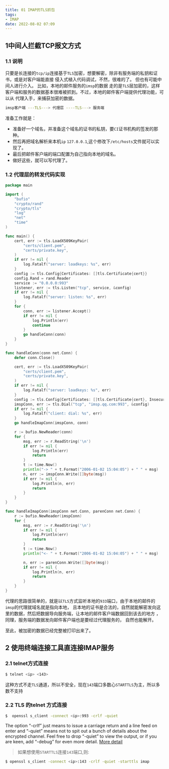 ```yaml
---
title: 01 IMAP的TLS抓包
tags:
- IMAP
date: 2022-08-02 07:09
---
```


## 1中间人拦截TCP报文方式

### 1.1 说明
只要是长连接的`tcp/ip`连接基于`TLS`加密，想要解密，除非有服务端的私钥和证书，或是对客户端能直接
侵入式植入代码调试，不然，很难的了。 但也有可能中间人进行介入。 比如，本地的邮件服务的`imsp`的数据
走的是`TLS`层加密的，这样客户端和服务的数据基本很难被抓到。不过，本地的邮件客户端提供代理功能，可以从
代理入手，来捕获加密的数据。 

```` bash  title="方式大概就是"
imsp客户端 ---TLS---> 代理层 ----TLS---> 服务端
````

准备工作就是： 
* 准备好一个域名，并准备这个域名的证书的私钥，要`CI`证书机构的签发的那种。
* 然后再把域名解析来本机`ip` `127.0.0.1`,这个修改下`/etc/hosts`文件就可以实现了。
* 最后把邮件客户端的端口配置为自己指向本地的域名。 
* 做好这些，就可以写代理了。 

### 1.2 代理层的转发代码实现

``` go
package main

import (
	"bufio"
	"crypto/rand"
	"crypto/tls"
	"log"
	"net"
	"time"
)

func main() {
	cert, err := tls.LoadX509KeyPair(
		"certs/client.pem",
		"certs/private.key",
	)
	if err != nil {
		log.Fatalf("server: loadkeys: %s", err)
	}
	config := tls.Config{Certificates: []tls.Certificate{cert}}
	config.Rand = rand.Reader
	service := "0.0.0.0:993"
	listener, err := tls.Listen("tcp", service, &config)
	if err != nil {
		log.Fatalf("server: listen: %s", err)
	}
	for {
		conn, err := listener.Accept()
		if err != nil {
			log.Println(err)
			continue
		}
		go handleConn(conn)
	}
}

func handleConn(conn net.Conn) {
	defer conn.Close()

	cert, err := tls.LoadX509KeyPair(
		"certs/client.pem",
		"certs/private.key",
	)
	if err != nil {
		log.Fatalf("server: loadkeys: %s", err)
	}
	config := tls.Config{Certificates: []tls.Certificate{cert}, InsecureSkipVerify: true}
	imspConn, err := tls.Dial("tcp", "imsp.qq.com:993", &config)
	if err != nil {
		log.Fatalf("client: dial: %s", err)
	}
	go handleImapConn(imspConn, conn)

	r := bufio.NewReader(conn)
	for {
		msg, err := r.ReadString('\n')
		if err != nil {
			log.Println(err)
			return
		}
		t := time.Now()
		println("-> " + t.Format("2006-01-02 15:04:05") + " " + msg)
		n, err := imspConn.Write([]byte(msg))
		if err != nil {
			log.Println(n, err)
			return
		}
	}
}

func handleImapConn(imspConn net.Conn, parenConn net.Conn) {
	r := bufio.NewReader(imspConn)
	for {
		msg, err := r.ReadString('\n')
		if err != nil {
			log.Println(err)
			return
		}
		t := time.Now()
		println("<- " + t.Format("2006-01-02 15:04:05") + " " + msg)

		n, err := parenConn.Write([]byte(msg))
		if err != nil {
			log.Println(n, err)
			return
		}
	}
}
```
代理的思路很简单的，就是以`TLS`方式监听本地的`933`端口，由于本地的邮件的`imsp`的代理就域名就是指向本地，
且本地的证书是合法的，自然就能解密发向这里的数据，然后把数据导向服务端，让本地的邮件客户端数据回到该去的地方
，同理，服务端的数据发向邮件客户端也是要经过代理服务的， 自然也能解开。   

至此，被加密的数据已经完整被打印出来了。 


## 2 使用终端连接工具直连接IMAP服务

### 2.1 telnet方式连接

``` bash 
$ telnet <ip> <143>
```
这种方式不走`TLS`通道，所以不安全，现在`143`端口多数心`STARTTLS`为主，所以多数不支持

### 2.2 TLS 的telnet 方式连接

```bash 
$  openssl s_client -connect <ip>:993 -crlf -quiet
```
The option “-crlf” just means to issue a carriage return and a line feed on enter and “-quiet” means not to spit out a bunch of details about the encrypted channel.
Feel free to drop “-quiet” to view the output, or if you are keen, add “-debug” for even more detail.
[More detail](https://www.atmail.com/blog/imap-101-manual-imap-sessions/)

>如果想使用`STARTTLS`连接`143`端口,则:
```bash 
$ openssl s_client -connect <ip>:143 -crlf -quiet -starttls imap
```


